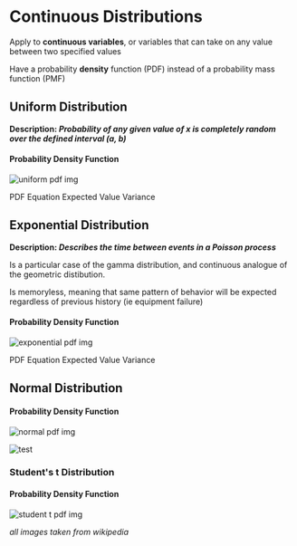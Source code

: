 # Continuous Distributions

Apply to __continuous variables__, or variables that can take on any value between two specified values

Have a probability __density__ function (PDF) instead of a probability mass function (PMF)


## Uniform Distribution

__Description: *Probability of any given value of x is completely random over the defined interval (a, b)*__

#### Probability Density Function

![uniform pdf img](https://upload.wikimedia.org/wikipedia/commons/thumb/9/96/Uniform_Distribution_PDF_SVG.svg/500px-Uniform_Distribution_PDF_SVG.svg.png)

PDF Equation
Expected Value
Variance


## Exponential Distribution

__Description: *Describes the time between events in a Poisson process*__

Is a particular case of the gamma distribution, and continuous analogue of the geometric distibution.

Is memoryless, meaning that same pattern of behavior will be expected regardless of previous history
    (ie equipment failure)

#### Probability Density Function

![exponential pdf img](https://upload.wikimedia.org/wikipedia/commons/thumb/e/ec/Exponential_pdf.svg/650px-Exponential_pdf.svg.png)

PDF Equation
Expected Value
Variance


## Normal Distribution

#### Probability Density Function

![normal pdf img](https://upload.wikimedia.org/wikipedia/commons/thumb/7/74/Normal_Distribution_PDF.svg/700px-Normal_Distribution_PDF.svg.png)

![test](https://wikimedia.org/api/rest_v1/media/math/render/svg/1a9287a082350af2fe84ea67da609e32f8591528)


### Student's t Distribution

#### Probability Density Function

![student t pdf img](https://upload.wikimedia.org/wikipedia/commons/thumb/4/41/Student_t_pdf.svg/650px-Student_t_pdf.svg.png)


_all images taken from wikipedia_
